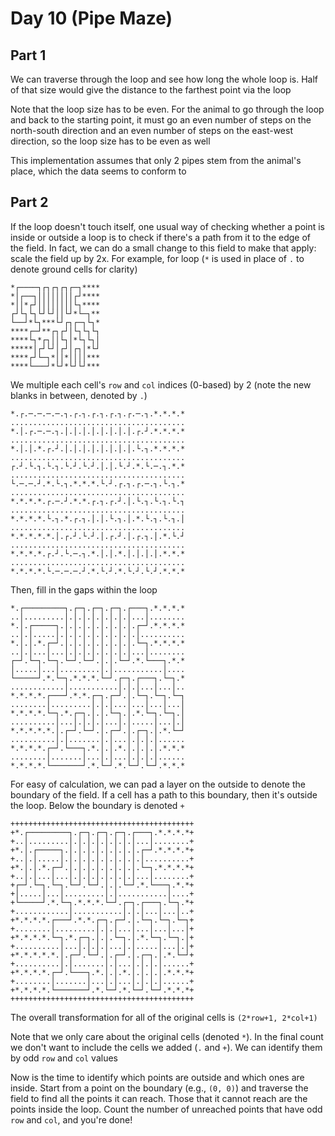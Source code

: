 # Day 10 (Pipe Maze)

## Part 1

We can traverse through the loop and see how long the whole loop is. Half of that size
would give the distance to the farthest point via the loop

Note that the loop size has to be even. For the animal to go through the loop and back
to the starting point, it must go an even number of steps on the north-south direction
and an even number of steps on the east-west direction, so the loop size has to be even
as well

This implementation assumes that only 2 pipes stem from the animal's place, which the
data seems to conform to

## Part 2

If the loop doesn't touch itself, one usual way of checking whether a point is inside or
outside a loop is to check if there's a path from it to the edge of the field. In fact,
we can do a small change to this field to make that apply: scale the field up by 2x. For
example, for loop (`*` is used in place of `.` to denote ground cells for clarity)

```text
*┌────┐┌┐┌┐┌┐┌─┐****
*│┌──┐││││││││┌┘****
*││*┌┘││││││││└┐****
┌┘└┐└┐└┘└┘││└┘*└─┐**
└──┘*└┐***└┘┌┐┌─┐└┐*
****┌─┘**┌┐┌┘│└┐└┐└┐
****└┐*┌┐││└┐│*└┐└┐│
*****│┌┘└┘│┌┘│┌┐│*└┘
****┌┘└─┐*││*││││***
****└───┘*└┘*└┘└┘***
```

We multiple each cell's `row` and `col` indices (0-based) by 2 (note the new blanks in
between, denoted by `.`)

```text
*.┌.─.─.─.─.┐.┌.┐.┌.┐.┌.┐.┌.─.┐.*.*.*.*
.......................................
*.│.┌.─.─.┐.│.│.│.│.│.│.│.│.┌.┘.*.*.*.*
.......................................
*.│.│.*.┌.┘.│.│.│.│.│.│.│.│.└.┐.*.*.*.*
.......................................
┌.┘.└.┐.└.┐.└.┘.└.┘.│.│.└.┘.*.└.─.┐.*.*
.......................................
└.─.─.┘.*.└.┐.*.*.*.└.┘.┌.┐.┌.─.┐.└.┐.*
.......................................
*.*.*.*.┌.─.┘.*.*.┌.┐.┌.┘.│.└.┐.└.┐.└.┐
.......................................
*.*.*.*.└.┐.*.┌.┐.│.│.└.┐.│.*.└.┐.└.┐.│
.......................................
*.*.*.*.*.│.┌.┘.└.┘.│.┌.┘.│.┌.┐.│.*.└.┘
.......................................
*.*.*.*.┌.┘.└.─.┐.*.│.│.*.│.│.│.│.*.*.*
.......................................
*.*.*.*.└.─.─.─.┘.*.└.┘.*.└.┘.└.┘.*.*.*
```

Then, fill in the gaps within the loop

```text
*.┌─────────┐.┌─┐.┌─┐.┌─┐.┌───┐.*.*.*.*
..│.........│.│.│.│.│.│.│.│...│........
*.│.┌─────┐.│.│.│.│.│.│.│.│.┌─┘.*.*.*.*
..│.│.....│.│.│.│.│.│.│.│.│.│..........
*.│.│.*.┌─┘.│.│.│.│.│.│.│.│.└─┐.*.*.*.*
..│.│...│...│.│.│.│.│.│.│.│...│........
┌─┘.└─┐.└─┐.└─┘.└─┘.│.│.└─┘.*.└───┐.*.*
│.....│...│.........│.│...........│....
└─────┘.*.└─┐.*.*.*.└─┘.┌─┐.┌───┐.└─┐.*
............│...........│.│.│...│...│..
*.*.*.*.┌───┘.*.*.┌─┐.┌─┘.│.└─┐.└─┐.└─┐
........│.........│.│.│...│...│...│...│
*.*.*.*.└─┐.*.┌─┐.│.│.└─┐.│.*.└─┐.└─┐.│
..........│...│.│.│.│...│.│.....│...│.│
*.*.*.*.*.│.┌─┘.└─┘.│.┌─┘.│.┌─┐.│.*.└─┘
..........│.│.......│.│...│.│.│.│......
*.*.*.*.┌─┘.└───┐.*.│.│.*.│.│.│.│.*.*.*
........│.......│...│.│...│.│.│.│......
*.*.*.*.└───────┘.*.└─┘.*.└─┘.└─┘.*.*.*
```

For easy of calculation, we can pad a layer on the outside to denote the boundary of the
field. If a cell has a path to this boundary, then it's outside the loop. Below the
boundary is denoted `+`

```text
+++++++++++++++++++++++++++++++++++++++++
+*.┌─────────┐.┌─┐.┌─┐.┌─┐.┌───┐.*.*.*.*+
+..│.........│.│.│.│.│.│.│.│...│........+
+*.│.┌─────┐.│.│.│.│.│.│.│.│.┌─┘.*.*.*.*+
+..│.│.....│.│.│.│.│.│.│.│.│.│..........+
+*.│.│.*.┌─┘.│.│.│.│.│.│.│.│.└─┐.*.*.*.*+
+..│.│...│...│.│.│.│.│.│.│.│...│........+
+┌─┘.└─┐.└─┐.└─┘.└─┘.│.│.└─┘.*.└───┐.*.*+
+│.....│...│.........│.│...........│....+
+└─────┘.*.└─┐.*.*.*.└─┘.┌─┐.┌───┐.└─┐.*+
+............│...........│.│.│...│...│..+
+*.*.*.*.┌───┘.*.*.┌─┐.┌─┘.│.└─┐.└─┐.└─┐+
+........│.........│.│.│...│...│...│...│+
+*.*.*.*.└─┐.*.┌─┐.│.│.└─┐.│.*.└─┐.└─┐.│+
+..........│...│.│.│.│...│.│.....│...│.│+
+*.*.*.*.*.│.┌─┘.└─┘.│.┌─┘.│.┌─┐.│.*.└─┘+
+..........│.│.......│.│...│.│.│.│......+
+*.*.*.*.┌─┘.└───┐.*.│.│.*.│.│.│.│.*.*.*+
+........│.......│...│.│...│.│.│.│......+
+*.*.*.*.└───────┘.*.└─┘.*.└─┘.└─┘.*.*.*+
+++++++++++++++++++++++++++++++++++++++++
```

The overall transformation for all of the original cells is `(2*row+1, 2*col+1)`

Note that we only care about the original cells (denoted `*`). In the final count we
don't want to include the cells we added (`.` and `+`). We can identify them by odd
`row` and `col` values

Now is the time to identify which points are outside and which ones are inside. Start
from a point on the boundary (e.g., `(0, 0)`) and traverse the field to find all the
points it can reach. Those that it cannot reach are the points inside the loop. Count
the number of unreached points that have odd `row` and `col`, and you're done!
